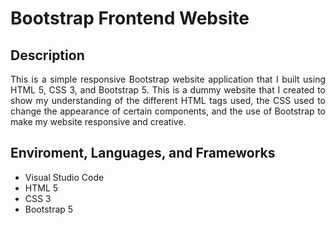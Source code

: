 <h1>Bootstrap Frontend Website</h1>

<h2>Description</h2>

<p align='justify'>This is a simple responsive Bootstrap website application that I built using HTML 5, CSS 3, and Bootstrap 5. This is a dummy website that I created to show my understanding of the different HTML tags used, the CSS used to change the appearance of certain components, and the use of Bootstrap to make my website responsive and creative.</p>

<h2>Enviroment, Languages, and Frameworks</h2>

 - Visual Studio Code
 - HTML 5
 - CSS 3
 - Bootstrap 5
 
